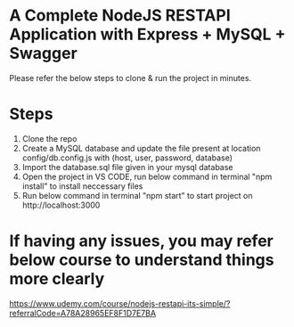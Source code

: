 # A Complete NodeJS RESTAPI Application with Express + MySQL + Swagger
Please refer the below steps to clone & run the project in minutes.

# Steps
1) Clone the repo
2) Create a MySQL database and update the file present at location config/db.config.js with (host, user, password, database)
3) Import the database.sql file given in your mysql database
4) Open the project in VS CODE, run below command in terminal "npm install" to install neccessary files
5) Run below command in terminal "npm start" to start project on http://localhost:3000

# If having any issues, you may refer below course to understand things more clearly
https://www.udemy.com/course/nodejs-restapi-its-simple/?referralCode=A78A28965EF8F1D7E7BA

